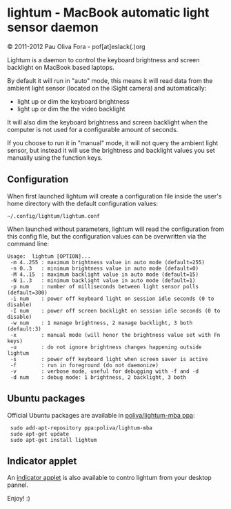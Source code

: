 lightum - MacBook automatic light sensor daemon
===============================================

&copy; 2011-2012 Pau Oliva Fora - pof[at]eslack(.)org


Lightum is a daemon to control the keyboard brightness and screen backlight on
MacBook based laptops.

By default it will run in "auto" mode, this means it will read data from the
ambient light sensor (located on the iSight camera) and automatically:

- light up or dim the keyboard brightness 
- light up or dim the the video backlight 

It will also dim the keyboard brightness and screen backlight when the computer
is not used for a configurable amount of seconds.

If you choose to run it in "manual" mode, it will not query the ambient light
sensor, but instead it will use the brightness and backlight values you set
manually using the function keys.


Configuration
-------------

When first launched lightum will create a configuration file inside the user's
home directory with the default configuration values:

    ~/.config/lightum/lightum.conf

When launched without parameters, lightum will read the configuration from this
config file, but the configuration values can be overwritten via the command line:

    Usage:  lightum [OPTION]...
     -m 4..255 : maximum brightness value in auto mode (default=255)
     -n 0..3   : minimum brightness value in auto mode (default=0)
     -M 4..15  : maximum backlight value in auto mode (default=15)
     -N 1..3   : minimum backlight value in auto mode (default=1)
     -p num    : number of milliseconds between light sensor polls (default=300)
     -i num    : power off keyboard light on session idle seconds (0 to disable)
     -I num    : power off screen backlight on session idle seconds (0 to disable)
     -w num    : 1 manage brightness, 2 manage backlight, 3 both (default:3)
     -x        : manual mode (will honor the brightness value set with Fn keys)
     -u        : do not ignore brightness changes happening outside lightum
     -s        : power off keyboard light when screen saver is active
     -f        : run in foreground (do not daemonize)
     -v        : verbose mode, useful for debugging with -f and -d
     -d num    : debug mode: 1 brightness, 2 backlight, 3 both



Ubuntu packages
---------------
Official Ubuntu packages are available in [poliva/lightum-mba ppa](https://launchpad.net/~poliva/+archive/lightum-mba):

     sudo add-apt-repository ppa:poliva/lightum-mba
     sudo apt-get update
     sudo apt-get install lightum
     


Indicator applet
----------------
An [indicator applet](https://github.com/poliva/lightum-indicator) is also available
to contro lightum from your desktop pannel.


Enjoy! :)